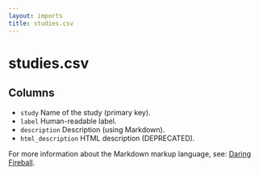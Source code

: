 ```yaml
---
layout: imports
title: studies.csv
---
```


studies.csv
===========

Columns
-------

* `study` Name of the study (primary key).
* `label` Human-readable label.
* `description` Description (using Markdown).
* `html_description` HTML description (DEPRECATED).

For more information about the Markdown markup language, see: [Daring Fireball](http://daringfireball.net/projects/markdown/).
